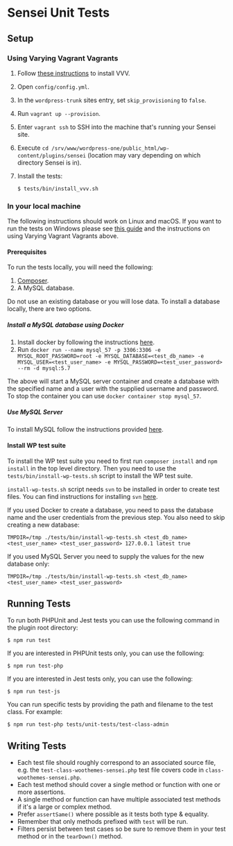 # Sensei Unit Tests

## Setup

### Using Varying Vagrant Vagrants

1) Follow [these instructions](https://varyingvagrantvagrants.org/docs/en-US/installation/) to install VVV.
2) Open `config/config.yml`.
3) In the `wordpress-trunk` sites entry, set `skip_provisioning` to `false`.
4) Run `vagrant up --provision`.
5) Enter `vagrant ssh` to SSH into the machine that's running your Sensei site.
6) Execute `cd /srv/www/wordpress-one/public_html/wp-content/plugins/sensei` (location may vary depending on which directory Sensei is in).
7) Install the tests:

    `$ tests/bin/install_vvv.sh`

### In your local machine

The following instructions should work on Linux and macOS. If you want to run the tests on Windows please see [this guide](https://github.com/Automattic/sensei/wiki/Setting-Up-Development-Environment) and the instructions on using Varying Vagrant Vagrants above.

#### Prerequisites

To run the tests locally, you will need the following:
1. [Composer](https://getcomposer.org/).
2. A MySQL database. 

Do not use an existing database or you will lose data. To install a database locally, there are two options.

##### Install a MySQL database using Docker

1. Install docker by following the instructions [here](https://docs.docker.com/get-docker/).
2. Run `docker run --name mysql_57 -p 3306:3306 -e MYSQL_ROOT_PASSWORD=root -e MYSQL_DATABASE=<test_db_name> -e MYSQL_USER=<test_user_name> -e MYSQL_PASSWORD=<test_user_password> --rm -d mysql:5.7`

The above will start a MySQL server container and create a database with the specified name and a user with the supplied username and password. To stop the container you can use `docker container stop mysql_57`.

##### Use MySQL Server

To install MySQL follow the instructions provided [here](https://dev.mysql.com/doc/refman/5.7/en/installing.html).

#### Install WP test suite

To install the WP test suite you need to first run `composer install` and `npm install` in the top level directory. Then you need to use the `tests/bin/install-wp-tests.sh` script to install the WP test suite.

`install-wp-tests.sh` script needs `svn` to be installed in order to create test files. You can find instructions for installing ``svn`` [here](https://subversion.apache.org/packages.html).

If you used Docker to create a database, you need to pass the database name and the user credentials from the previous step. You also need to skip creating a new database:

`TMPDIR=/tmp ./tests/bin/install-wp-tests.sh <test_db_name> <test_user_name> <test_user_password> 127.0.0.1 latest true`

If you used MySQL Server you need to supply the values for the new database only:

`TMPDIR=/tmp ./tests/bin/install-wp-tests.sh <test_db_name> <test_user_name> <test_user_password>`

## Running Tests

To run both PHPUnit and Jest tests you can use the following command in the plugin root directory:

    $ npm run test

If you are interested in PHPUnit tests only, you can use the following:
    
    $ npm run test-php

If you are interested in Jest tests only, you can use the following:

	$ npm run test-js

You can run specific tests by providing the path and filename to the test class. For example:

    $ npm run test-php tests/unit-tests/test-class-admin

## Writing Tests

* Each test file should roughly correspond to an associated source file, e.g. the `test-class-woothemes-sensei.php` test file covers code in `class-woothemes-sensei.php`.
* Each test method should cover a single method or function with one or more assertions.
* A single method or function can have multiple associated test methods if it's a large or complex method.
* Prefer `assertSame()` where possible as it tests both type & equality.
* Remember that only methods prefixed with `test` will be run.
* Filters persist between test cases so be sure to remove them in your test method or in the `tearDown()` method.

